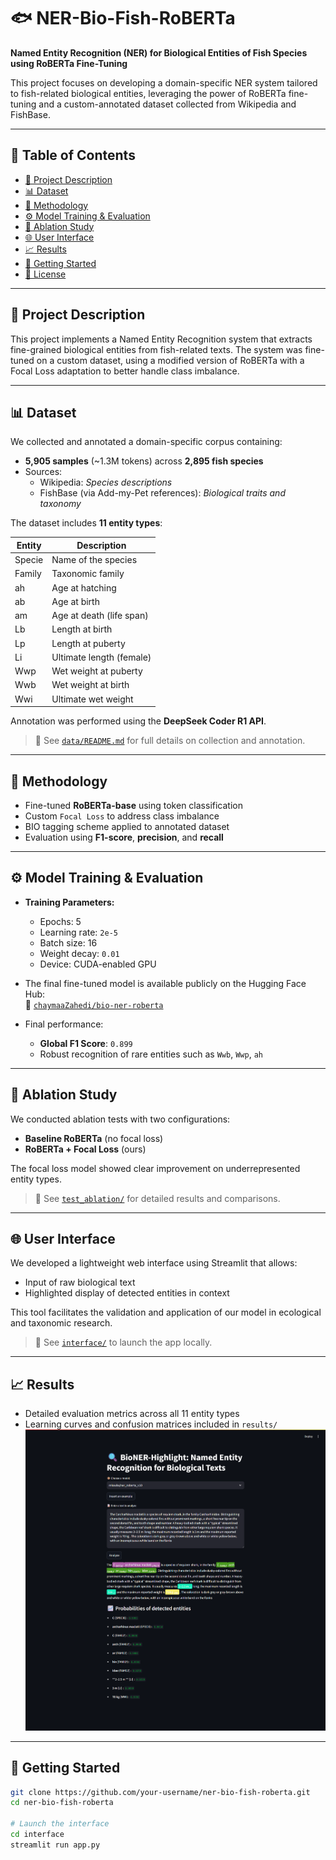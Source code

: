 # 🐟 NER-Bio-Fish-RoBERTa

**Named Entity Recognition (NER) for Biological Entities of Fish Species using RoBERTa Fine-Tuning**

This project focuses on developing a domain-specific NER system tailored to fish-related biological entities, leveraging the power of RoBERTa fine-tuning and a custom-annotated dataset collected from Wikipedia and FishBase.

---

## 📌 Table of Contents

- [🧠 Project Description](#-project-description)
- [📊 Dataset](#-dataset)
- [🔬 Methodology](#-methodology)
- [⚙️ Model Training & Evaluation](#️-model-training--evaluation)
- [🧪 Ablation Study](#-ablation-study)
- [🌐 User Interface](#-user-interface)
- [📈 Results](#-results)
- [🚀 Getting Started](#-getting-started)
- [📝 License](#-license)

---

## 🧠 Project Description

This project implements a Named Entity Recognition system that extracts fine-grained biological entities from fish-related texts. The system was fine-tuned on a custom dataset, using a modified version of RoBERTa with a Focal Loss adaptation to better handle class imbalance.

---

## 📊 Dataset

We collected and annotated a domain-specific corpus containing:

- **5,905 samples** (~1.3M tokens) across **2,895 fish species**
- Sources:  
  - Wikipedia: *Species descriptions*  
  - FishBase (via Add-my-Pet references): *Biological traits and taxonomy*

The dataset includes **11 entity types**:

| Entity | Description |
|--------|-------------|
| Specie | Name of the species |
| Family | Taxonomic family |
| ah     | Age at hatching |
| ab     | Age at birth |
| am     | Age at death (life span) |
| Lb     | Length at birth |
| Lp     | Length at puberty |
| Li     | Ultimate length (female) |
| Wwp    | Wet weight at puberty |
| Wwb    | Wet weight at birth |
| Wwi    | Ultimate wet weight |

Annotation was performed using the **DeepSeek Coder R1 API**.

> 📁 See [`data/README.md`](data/README.md) for full details on collection and annotation.

---

## 🔬 Methodology

- Fine-tuned **RoBERTa-base** using token classification
- Custom `Focal Loss` to address class imbalance
- BIO tagging scheme applied to annotated dataset
- Evaluation using **F1-score**, **precision**, and **recall**

---

## ⚙️ Model Training & Evaluation

- **Training Parameters:**
  - Epochs: 5  
  - Learning rate: `2e-5`  
  - Batch size: 16  
  - Weight decay: `0.01`  
  - Device: CUDA-enabled GPU

- The final fine-tuned model is available publicly on the Hugging Face Hub:  
  🔗 [`chaymaaZahedi/bio-ner-roberta`](https://huggingface.co/chaymaaZahedi/bio-ner-roberta/tree/main)

- Final performance:
  - **Global F1 Score**: `0.899`
  - Robust recognition of rare entities such as `Wwb`, `Wwp`, `ah`

---

## 🧪 Ablation Study

We conducted ablation tests with two configurations:
- **Baseline RoBERTa** (no focal loss)
- **RoBERTa + Focal Loss** (ours)

The focal loss model showed clear improvement on underrepresented entity types.

> 📁 See [`test_ablation/`](test_ablation/) for detailed results and comparisons.

---

## 🌐 User Interface

We developed a lightweight web interface using Streamlit that allows:
- Input of raw biological text
- Highlighted display of detected entities in context

This tool facilitates the validation and application of our model in ecological and taxonomic research.

> 📁 See [`interface/`](interface/) to launch the app locally.

---

## 📈 Results

- Detailed evaluation metrics across all 11 entity types
- Learning curves and confusion matrices included in `results/`
![Interface NER Bio](results/interface.png)
---

## 🚀 Getting Started

```bash
git clone https://github.com/your-username/ner-bio-fish-roberta.git
cd ner-bio-fish-roberta

# Launch the interface
cd interface
streamlit run app.py
